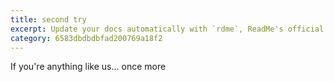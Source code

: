 ```yaml
---
title: second try
excerpt: Update your docs automatically with `rdme`, ReadMe's official CLI and GitHub Action!
category: 6583dbdbdbfad200769a18f2
---
```


If you're anything like us...
once more